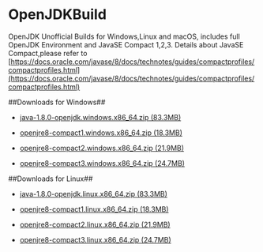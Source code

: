 # OpenJDKBuild
OpenJDK Unofficial Builds for Windows,Linux and macOS, includes full OpenJDK Environment and JavaSE Compact 1,2,3. Details about JavaSE Compact,please refer to [https://docs.oracle.com/javase/8/docs/technotes/guides/compactprofiles/compactprofiles.html](https://docs.oracle.com/javase/8/docs/technotes/guides/compactprofiles/compactprofiles.html)

##Downloads for Windows##

- [java-1.8.0-openjdk.windows.x86_64.zip (83.3MB)](https://github.com/vlinx-io/OpenJDKBuild/releases/download/win/java-1.8.0-openjdk.windows.x86_64.zip "java-1.8.0-openjdk.windows.x86_64.zip")

- [openjre8-compact1.windows.x86_64.zip (18.3MB)](https://github.com/vlinx-io/OpenJDKBuild/releases/download/win/openjre8-compact1.windows.x86_64.zip "openjre8-compact1.windows.x86_64.zip")

- [openjre8-compact2.windows.x86_64.zip (21.9MB)](https://github.com/vlinx-io/OpenJDKBuild/releases/download/win/openjre8-compact2.windows.x86_64.zip "openjre8-compact2.windows.x86_64.zip")

- [openjre8-compact3.windows.x86_64.zip (24.7MB)](https://github.com/vlinx-io/OpenJDKBuild/releases/download/win/openjre8-compact3.windows.x86_64.zip "openjre8-compact3.windows.x86_64.zip")


##Downloads for Linux##

- [java-1.8.0-openjdk.linux.x86_64.zip (83.3MB)](https://github.com/vlinx-io/OpenJDKBuild/releases/download/linux/java-1.8.0-openjdk.linux.x86_64.tar.gz "java-1.8.0-openjdk.linux.x86_64.zip")

- [openjre8-compact1.linux.x86_64.zip (18.3MB)](https://github.com/vlinx-io/OpenJDKBuild/releases/download/linux/openjre8-compact1.linux.x86_64.tar.gz "openjre8-compact1.linux.x86_64.zip")

- [openjre8-compact2.linux.x86_64.zip (21.9MB)](https://github.com/vlinx-io/OpenJDKBuild/releases/download/linux/openjre8-compact2.linux.x86_64.tar.gz "openjre8-compact2.linux.x86_64.zip")

- [openjre8-compact3.linux.x86_64.zip (24.7MB)](https://github.com/vlinx-io/OpenJDKBuild/releases/download/linux/openjre8-compact3.linux.x86_64.tar.gz "openjre8-compact3.linux.x86_64.zip")








